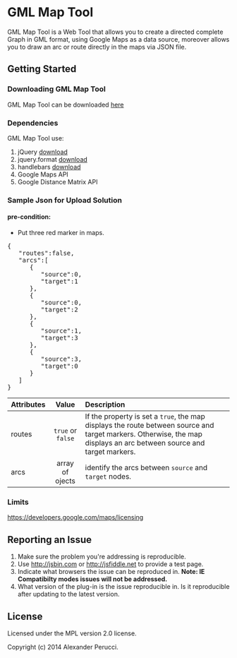GML Map Tool
=======================

GML Map Tool is a Web Tool that allows you to create a directed complete Graph in GML format, using Google Maps as a data source, moreover allows you to draw an arc or route directly in the maps via JSON file.

## Getting Started

### Downloading GML Map Tool

GML Map Tool can be downloaded [here](https://github.com/prednaxela/gmlmaptool/archive/master.zip)

### Dependencies

GML Map Tool use:

 1. jQuery [download](http://jquery.com/) 
 2. jquery.format [download](https://github.com/zachofalltrades/jquery.format)
 3. handlebars [download](http://handlebarsjs.com/) 
 4. Google Maps API
 5. Google Distance Matrix API

### Sample Json for Upload Solution

#### pre-condition: 
 - Put three red marker in maps.

<pre>
{
   "routes":false,
   "arcs":[
      {
         "source":0,
         "target":1
      },
      {
         "source":0,
         "target":2
      },
      {
         "source":1,
         "target":3
      },
      {
         "source":3,
         "target":0
      }
   ]
}
</pre>

| Attributes | Value             | Description  |
| ---------- |:-----------------:|:------------|
| routes     | `true` or `false` | If the property is set a `true`, the map displays the route between source and target markers. Otherwise, the map displays an arc between source and target markers. |
| arcs       | array of ojects   | identify the arcs between `source` and `target` nodes.|


### Limits

 https://developers.google.com/maps/licensing
 

## Reporting an Issue

1. Make sure the problem you're addressing is reproducible.
2. Use http://jsbin.com or http://jsfiddle.net to provide a test page.
3. Indicate what browsers the issue can be reproduced in. **Note: IE Compatibilty modes issues will not be addressed.**
4. What version of the plug-in is the issue reproducible in. Is it reproducible after updating to the latest version.

## License
Licensed under the MPL version 2.0 license.

Copyright (c) 2014 Alexander Perucci.
